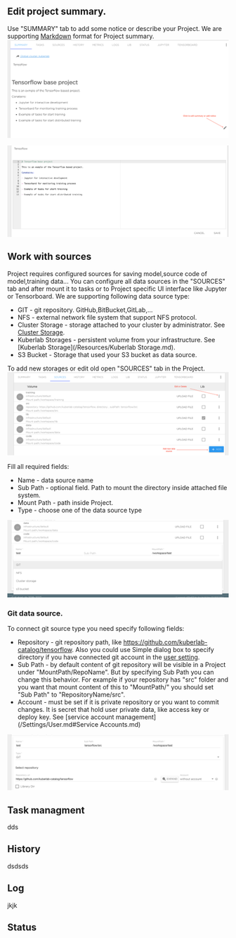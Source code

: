 ## Edit project summary.
Use "SUMMARY" tab to add some notice or describe your Project. We are supporting [Markdown](https://en.wikipedia.org/wiki/Markdown) format for Project summary.
![](/img/project/summary-1.png)

![](/img/project/summary-2.png)

## Work with sources
Project requires configured sources for saving model,source code of model,training data...
You can configure all data sources in the "SOURCES" tab and after mount it to tasks or to Project specific UI interface like Jupyter or Tensorboard.
We are supporting following data source type:

* GIT - git repository. GitHub,BitBucket,GitLab,...
* NFS - external network file system that support NFS protocol.
* Cluster Storage - storage attached to your cluster by administrator. See [Cluster Storage](/Resources/Clusters.md).
* Kuberlab Storages - persistent volume from your infrastructure. See [Kuberlab Storage](/Resources/Kuberlab Storage.md).
* S3 Bucket - Storage that used your S3 bucket as data source.

To add new storages or edit old open "SOURCES" tab in the Project.
![](/img/project/storage-1.png)

Fill all required fields:

* Name - data source name
* Sub Path - optional field. Path to mount the directory inside attached file system.
* Mount Path - path inside Project.
* Type - choose one of the data source type

![](/img/project/storage-2.png)

### Git data source.
To connect git source type you need specify following fields:

* Repository - git repository path, like https://github.com/kuberlab-catalog/tensorflow. Also you could use Simple dialog box to specify directory if you have connected git account in the [user setting](/Settings/User.md#Services.md).
* Sub Path - by default content of git repository will be visible in a Project under "MountPath/RepoName". But by specifying Sub Path you can change this behavior. For example if your repository has "src" folder and you want that mount content of this to  "MountPath/" you should set "Sub Path" to "RepositoryName/src".
* Account - must be set if it is private repository or you want to commit changes. It is secret that hold user private data, like access key or deploy key. See [service account management](/Settings/User.md#Service Accounts.md)

![](/img/project/git-source-config.png)

## Task managment
dds
## History
dsdsds
## Log
jkjk
## Status